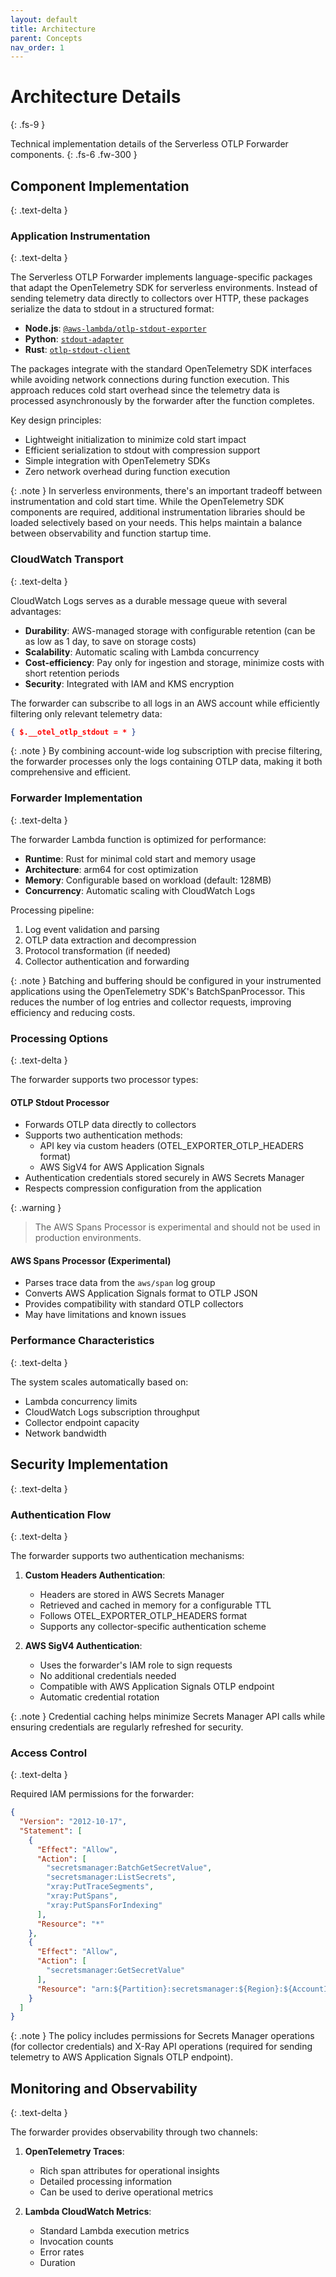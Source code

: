 ```yaml
---
layout: default
title: Architecture
parent: Concepts
nav_order: 1
---
```


# Architecture Details
{: .fs-9 }

Technical implementation details of the Serverless OTLP Forwarder components.
{: .fs-6 .fw-300 }

## Component Implementation
{: .text-delta }

### Application Instrumentation
{: .text-delta }

The Serverless OTLP Forwarder implements language-specific packages that adapt the OpenTelemetry SDK for serverless environments. Instead of sending telemetry data directly to collectors over HTTP, these packages serialize the data to stdout in a structured format:

- **Node.js**: [`@aws-lambda/otlp-stdout-exporter`](../languages/nodejs)
- **Python**: [`stdout-adapter`](../languages/python) 
- **Rust**: [`otlp-stdout-client`](../languages/rust)

The packages integrate with the standard OpenTelemetry SDK interfaces while avoiding network connections during function execution. This approach reduces cold start overhead since the telemetry data is processed asynchronously by the forwarder after the function completes.

Key design principles:
- Lightweight initialization to minimize cold start impact
- Efficient serialization to stdout with compression support
- Simple integration with OpenTelemetry SDKs
- Zero network overhead during function execution

{: .note }
In serverless environments, there's an important tradeoff between instrumentation and cold start time. While the OpenTelemetry SDK components are required, additional instrumentation libraries should be loaded selectively based on your needs. This helps maintain a balance between observability and function startup time.

### CloudWatch Transport
{: .text-delta }

CloudWatch Logs serves as a durable message queue with several advantages:

- **Durability**: AWS-managed storage with configurable retention (can be as low as 1 day, to save on storage costs)
- **Scalability**: Automatic scaling with Lambda concurrency
- **Cost-efficiency**: Pay only for ingestion and storage, minimize costs with short retention periods
- **Security**: Integrated with IAM and KMS encryption

The forwarder can subscribe to all logs in an AWS account while efficiently filtering only relevant telemetry data:

```json
{ $.__otel_otlp_stdout = * }
```

{: .note }
By combining account-wide log subscription with precise filtering, the forwarder processes only the logs containing OTLP data, making it both comprehensive and efficient.

### Forwarder Implementation
{: .text-delta }

The forwarder Lambda function is optimized for performance:

- **Runtime**: Rust for minimal cold start and memory usage
- **Architecture**: arm64 for cost optimization
- **Memory**: Configurable based on workload (default: 128MB)
- **Concurrency**: Automatic scaling with CloudWatch Logs

Processing pipeline:
1. Log event validation and parsing
2. OTLP data extraction and decompression
3. Protocol transformation (if needed)
4. Collector authentication and forwarding

{: .note }
Batching and buffering should be configured in your instrumented applications using the OpenTelemetry SDK's BatchSpanProcessor. This reduces the number of log entries and collector requests, improving efficiency and reducing costs.

### Processing Options
{: .text-delta }

The forwarder supports two processor types:

#### OTLP Stdout Processor
- Forwards OTLP data directly to collectors
- Supports two authentication methods:
  - API key via custom headers (OTEL_EXPORTER_OTLP_HEADERS format)
  - AWS SigV4 for AWS Application Signals
- Authentication credentials stored securely in AWS Secrets Manager
- Respects compression configuration from the application

{: .warning }
> The AWS Spans Processor is experimental and should not be used in production environments.

#### AWS Spans Processor (Experimental)
- Parses trace data from the `aws/span` log group
- Converts AWS Application Signals format to OTLP JSON
- Provides compatibility with standard OTLP collectors
- May have limitations and known issues

### Performance Characteristics
{: .text-delta }

The system scales automatically based on:
- Lambda concurrency limits
- CloudWatch Logs subscription throughput
- Collector endpoint capacity
- Network bandwidth

## Security Implementation
{: .text-delta }

### Authentication Flow
{: .text-delta }

The forwarder supports two authentication mechanisms:

1. **Custom Headers Authentication**:
   - Headers are stored in AWS Secrets Manager
   - Retrieved and cached in memory for a configurable TTL
   - Follows OTEL_EXPORTER_OTLP_HEADERS format
   - Supports any collector-specific authentication scheme

2. **AWS SigV4 Authentication**:
   - Uses the forwarder's IAM role to sign requests
   - No additional credentials needed
   - Compatible with AWS Application Signals OTLP endpoint
   - Automatic credential rotation

{: .note }
Credential caching helps minimize Secrets Manager API calls while ensuring credentials are regularly refreshed for security.

### Access Control
{: .text-delta }

Required IAM permissions for the forwarder:
```json
{
  "Version": "2012-10-17",
  "Statement": [
    {
      "Effect": "Allow",
      "Action": [
        "secretsmanager:BatchGetSecretValue",
        "secretsmanager:ListSecrets",
        "xray:PutTraceSegments",
        "xray:PutSpans",
        "xray:PutSpansForIndexing"
      ],
      "Resource": "*"
    },
    {
      "Effect": "Allow",
      "Action": [
        "secretsmanager:GetSecretValue"
      ],
      "Resource": "arn:${Partition}:secretsmanager:${Region}:${AccountId}:secret:${CollectorsSecretsKeyPrefix}/*"
    }
  ]
}
```

{: .note }
The policy includes permissions for Secrets Manager operations (for collector credentials) and X-Ray API operations (required for sending telemetry to AWS Application Signals OTLP endpoint).

## Monitoring and Observability
{: .text-delta }

The forwarder provides observability through two channels:

1. **OpenTelemetry Traces**:
   - Rich span attributes for operational insights
   - Detailed processing information
   - Can be used to derive operational metrics

2. **Lambda CloudWatch Metrics**:
   - Standard Lambda execution metrics
   - Invocation counts
   - Error rates
   - Duration